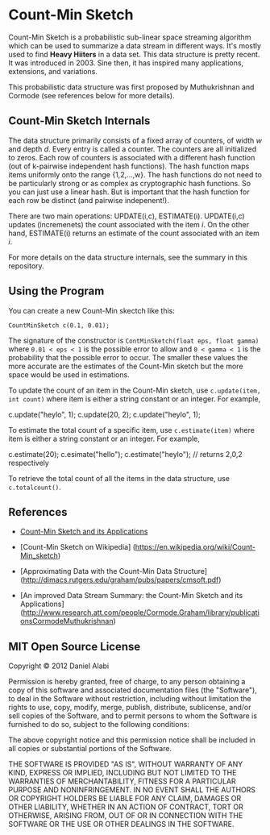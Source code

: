 Count-Min Sketch
================

Count-Min Sketch is a probabilistic sub-linear space streaming algorithm
 which can be used to summarize a data stream in different ways. It's 
mostly used to find **Heavy Hiiters** in a data set. This data structure
is pretty recent. It was introduced in 2003. Sine then, it has inspired
many applications, extensions, and variations.

This probabilistic data structure was first proposed by Muthukrishnan
and Cormode (see references below for more details).

Count-Min Sketch Internals
--------------------------

The data structure primarily consists of a fixed array of counters, of 
width *w* and depth *d*. Every entry is called a counter.
 The counters are all initialized to zeros.
Each row of counters is associated with a different hash function (out
of k-pairwise independent hash functions). The hash function maps items
uniformly onto the range {1,2,...,w}. The hash functions do not need to be 
particularly strong or as complex as cryptographic hash functions. So you
can just use a linear hash. But is important that the hash function 
for each row be distinct (and pairwise indepenent!).

There are two main operations: UPDATE(i,c), ESTIMATE(i). UPDATE(i,c)
updates (incremenets) the count associated with the item *i*. On the other 
hand, ESTIMATE(i) returns an estimate of the count associated with an 
item *i*.

For more details on the data structure internals, see the summary in this
repository.

Using the Program
-----------------

You can create a new Count-Min skectch like this:

    CountMinSketch c(0.1, 0.01);

The signature of the constructor is
 `ContMinSketch(float eps, float gamma)`
where `0.01 < eps < 1` is the possible error to allow and
`0 < gamma < 1` is the probability that the possible error
to occur. The smaller these values the more accurate are
the estimates of the Count-Min sketch but the more space
would be used in estimations.

To update the count of an item in the Count-Min sketch, use
`c.update(item, int count)` where item is either a string
constant or an integer. For example,

   c.update("heylo", 1);
   c.update(20, 2);
   c.update("heylo", 1);

To estimate the total count of a specific item, use
`c.estimate(item)` where item is either a string constant
or an integer. For example,
   
   c.estimate(20);
   c.esimate("hello");
   c.estimate("heylo");
   // returns 2,0,2 respectively

To retrieve the total count of all the items in the data
structure, use `c.totalcount()`.

References
----------
* [Count-Min Sketch and its Applications](https://sites.google.com/site/countminsketch)

* [Count-Min Sketch on Wikipedia] (https://en.wikipedia.org/wiki/Count-Min_sketch)

* [Approximating Data with the Count-Min Data Structure] (http://dimacs.rutgers.edu/graham/pubs/papers/cmsoft.pdf)

* [An improved Data Stream Summary: the Count-Min Sketch and its Applications] (http://www.research.att.com/people/Cormode.Graham/library/publicationsCormodeMuthukrishnan)

MIT Open Source License
-----------------------

Copyright © 2012 Daniel Alabi

Permission is hereby granted, free of charge, to any person obtaining a copy of this software and associated documentation files (the "Software"), to deal in the Software without restriction, including without limitation the rights to use, copy, modify, merge, publish, distribute, sublicense, and/or sell copies of the Software, and to permit persons to whom the Software is furnished to do so, subject to the following conditions:

The above copyright notice and this permission notice shall be included in all copies or substantial portions of the Software.

THE SOFTWARE IS PROVIDED "AS IS", WITHOUT WARRANTY OF ANY KIND, EXPRESS OR IMPLIED, INCLUDING BUT NOT LIMITED TO THE WARRANTIES OF MERCHANTABILITY, FITNESS FOR A PARTICULAR PURPOSE AND NONINFRINGEMENT. IN NO EVENT SHALL THE AUTHORS OR COPYRIGHT HOLDERS BE LIABLE FOR ANY CLAIM, DAMAGES OR OTHER LIABILITY, WHETHER IN AN ACTION OF CONTRACT, TORT OR OTHERWISE, ARISING FROM, OUT OF OR IN CONNECTION WITH THE SOFTWARE OR THE USE OR OTHER DEALINGS IN THE SOFTWARE.